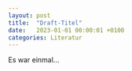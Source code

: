 ```yaml
---
layout: post
title:  "Draft-Titel"
date:   2023-01-01 00:00:01 +0100
categories: Literatur
---
```

Es war einmal...

